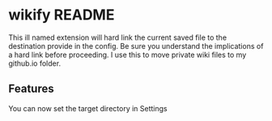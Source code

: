 # wikify README

This ill named extension will hard link the current saved file to the destination provide in the config. Be sure you understand the implications of a hard link before proceeding. I use this to move private wiki files to my github.io folder. 
## Features

You can now set the target directory in Settings